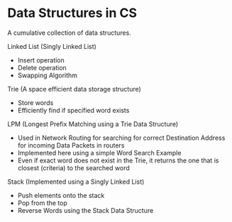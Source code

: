 Data Structures in CS
===============

A cumulative collection of data structures.

Linked List (Singly Linked List)
  - Insert operation
  - Delete operation
  - Swapping Algorithm

Trie (A space efficient data storage structure)
  - Store words
  - Efficiently find if specified word exists

LPM (Longest Prefix Matching using a Trie Data Structure)
  - Used in Network Routing for searching for correct Destination Address for incoming Data Packets in routers
  - Implemented here using a simple Word Search Example
  - Even if exact word does not exist in the Trie, it returns the one that is closest (criteria) to the searched word

Stack (Implemented using a Singly Linked List)
  - Push elements onto the stack
  - Pop from the top
  - Reverse Words using the Stack Data Structure
